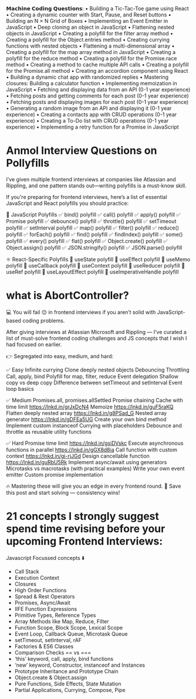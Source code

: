 𝗠𝗮𝗰𝗵𝗶𝗻𝗲 𝗖𝗼𝗱𝗶𝗻𝗴 𝗤𝘂𝗲𝘀𝘁𝗶𝗼𝗻𝘀:
• Building a Tic-Tac-Toe game using React
• Creating a dynamic counter with Start, Pause, and Reset buttons
• Building an N × N Grid of Boxes
• Implementing an Event Emitter in JavaScript
• Deep cloning an object in JavaScript
• Flattening nested objects in JavaScript
• Creating a polyfill for the filter array method
• Creating a polyfill for the Object.entries method
• Creating currying functions with nested objects
• Flattening a multi-dimensional array
• Creating a polyfill for the map array method in JavaScript
• Creating a polyfill for the reduce method
• Creating a polyfill for the Promise.race method
• Creating a method to cache multiple API calls
• Creating a polyfill for the Promise.all method
• Creating an accordion component using React
• Building a dynamic chat app with randomized replies
• Mastering closures: Building a calculator function
• Implementing memoization in JavaScript
• Fetching and displaying data from an API (0-1 year experience)
• Fetching posts and getting comments for each post (0-1 year experience)
• Fetching posts and displaying images for each post (0-1 year experience)
• Generating a random image from an API and displaying it (0-1 year experience)
• Creating a contacts app with CRUD operations (0-1 year experience)
• Creating a To-Do list with CRUD operations (0-1 year experience)
• Implementing a retry function for a Promise in JavaScript

# Anmol Interview Questions on Pollyfills

I’ve given multiple frontend interviews at companies like Atlassian and Rippling, and one pattern stands out—writing polyfills is a must-know skill.

If you're preparing for frontend interviews, here’s a list of essential JavaScript and React polyfills you should practice:

🔹 JavaScript Polyfills
✅ bind() polyfill
✅ call() polyfill
✅ apply() polyfill
✅ Promise polyfill
✅ debounce() polyfill
✅ throttle() polyfill
✅ setTimeout polyfill
✅ setInterval polyfill
✅ map() polyfill
✅ filter() polyfill
✅ reduce() polyfill
✅ forEach() polyfill
✅ find() polyfill
✅ findIndex() polyfill
✅ some() polyfill
✅ every() polyfill
✅ flat() polyfill
✅ Object.create() polyfill
✅ Object.assign() polyfill
✅ JSON.stringify() polyfill
✅ JSON.parse() polyfill

⚛️ React-Specific Polyfills
🚀 useState polyfill
🚀 useEffect polyfill
🚀 useMemo polyfill
🚀 useCallback polyfill
🚀 useContext polyfill
🚀 useReducer polyfill
🚀 useRef polyfill
🚀 useLayoutEffect polyfill
🚀 useImperativeHandle polyfill

# what is AbortController?

💻 You will fail 😔 in frontend interviews if you aren’t solid with JavaScript-based coding problems.

After giving interviews at Atlassian Microsoft and Rippling — I’ve curated a list of must-solve frontend coding challenges and JS concepts that I wish I had focused on earlier.

👉 Segregated into easy, medium, and hard:

✅ Easy
Infinite currying
Clone deeply nested objects
Debouncing
Throttling
Call, apply, bind
Polyfill for map, filter, reduce
Event delegation
Shallow copy vs deep copy
Difference between setTimeout and setInterval
Event loop basics

✅ Medium
Promises.all, promises.allSettled
Promise chaining
Cache with time limit
https://lnkd.in/grJxDcN4
Memoize
https://lnkd.in/guF5raKQ
Flatten deeply nested array
https://lnkd.in/g8PSad_G
Nested array generator
https://lnkd.in/gDFEa5UG
Create your own bind method
Implement custom instanceof
Currying with placeholders
Debounce and throttle as reusable utility functions

✅ Hard
Promise time limit
https://lnkd.in/gsiDVskc
Execute asynchronous functions in parallel
https://lnkd.in/gGX8d8ia
Call function with custom context
https://lnkd.in/gj-rjJGd
Design cancellable function
https://lnkd.in/guRbU5Rk
Implement async/await using generators
Microtasks vs macrotasks (with practical examples)
Write your own event emitter
Custom promise implementation

🔥 Mastering these will give you an edge in every frontend round.
🚀 Save this post and start solving — consistency wins!

# 21 concepts I strongly suggest spend time revising before your upcoming Frontend Interviews:

Javascript Focussed concepts ⬇️

- Call Stack
- Execution Context
- Closures
- High Order Functions
- Spread & Rest Operators
- Promises, Async/Await
- IIFE Function Expressions
- Primitive Types, Reference Types
- Array Methods like Map, Reduce, Filter
- Function Scope, Block Scope, Lexical Scope
- Event Loop, Callback Queue, Microtask Queue
- setTimeout, setInterval, rAF
- Factories & ES6 Classes
- Comparison Checks == vs ===
- ‘this’ keyword, call, apply, bind functions
- ‘new’ keyword, Constructor, instanceof and Instances
- Prototype Inheritance and Prototype Chain
- Object.create & Object.assign
- Pure Functions, Side Effects, State Mutation
- Partial Applications, Currying, Compose, Pipe
